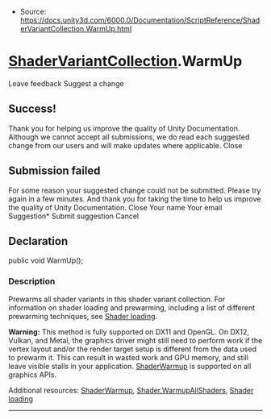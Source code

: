 * Source: https://docs.unity3d.com/6000.0/Documentation/ScriptReference/ShaderVariantCollection.WarmUp.html

#  [ShaderVariantCollection](https://docs.unity3d.com/6000.0/Documentation/ScriptReference/ShaderVariantCollection.html).WarmUp
Leave feedback
Suggest a change
## Success!
Thank you for helping us improve the quality of Unity Documentation. Although we cannot accept all submissions, we do read each suggested change from our users and will make updates where applicable.
Close
## Submission failed
For some reason your suggested change could not be submitted. Please <a>try again</a> in a few minutes. And thank you for taking the time to help us improve the quality of Unity Documentation.
Close
Your name Your email Suggestion* Submit suggestion
Cancel
## Declaration
public void WarmUp(); 
### Description
Prewarms all shader variants in this shader variant collection.
For information on shader loading and prewarming, including a list of different prewarming techniques, see [Shader loading](https://docs.unity3d.com/6000.0/Documentation/Manual/shader-loading.html).  
  
**Warning:** This method is fully supported on DX11 and OpenGL. On DX12, Vulkan, and Metal, the graphics driver might still need to perform work if the vertex layout and/or the render target setup is different from the data used to prewarm it. This can result in wasted work and GPU memory, and still leave visible stalls in your application. [ShaderWarmup](https://docs.unity3d.com/6000.0/Documentation/ScriptReference/Experimental.Rendering.ShaderWarmup.html) is supported on all graphics APIs.  
  
Additional resources: [ShaderWarmup](https://docs.unity3d.com/6000.0/Documentation/ScriptReference/Experimental.Rendering.ShaderWarmup.html), [Shader.WarmupAllShaders](https://docs.unity3d.com/6000.0/Documentation/ScriptReference/Shader.WarmupAllShaders.html), [Shader loading](https://docs.unity3d.com/6000.0/Documentation/Manual/shader-loading.html)
* * *
